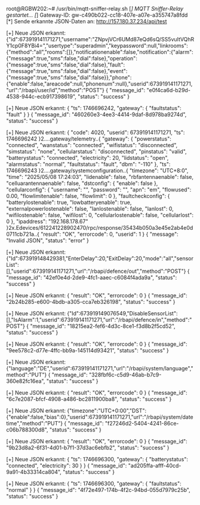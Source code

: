 root@RGBW202:~# /usr/bin/mqtt-sniffer-relay.sh
[*] MQTT Sniffer-Relay gestartet...
[*] Gateway-ID: gw-c490b022-cc18-407e-a07e-a355747a8fdd
[*] Sende erkannte JSON-Daten an: http://157.180.37.234/api/test

[+] Neue JSON erkannt:
{"id":673919141171271,"username":"ZNpvjVCr6UMd87eQd6sQ/SS5vuItVQhRY1cp0F8YBi4=","usertype":"superadmin","keypassword":null,"linkrooms":{"method":"all","rooms":[]},"notificationenable":false,"notification":{"alarm":{"message":true,"sms":false,"dial":false},"operation":{"message":true,"sms":false,"dial":false},"fault":{"message":true,"sms":false,"dial":false},"event":{"message":true,"sms":false,"dial":false}},"phone":{"enable":false,"areacode":null,"phonenum":null},"userid":673919141171271,"url":"/rbapi/user/id","method":"POST"}
{
  "message_id": "e0f4ca6d-b29d-4538-944c-ecb917398619",
  "status": "success"
}

[+] Neue JSON erkannt:
{ "ts": 1746696242, "gateway": { "faultstatus": "fault" } }
{
  "message_id": "460260e3-4ee3-4414-9daf-8d978ba9274d",
  "status": "success"
}

[+] Neue JSON erkannt:
{ "code": 4020, "userid": 673919141171271, "ts": 1746696242 }2....gateway/telemetry..{ "gateway": { "powerstatus": "connected", "wanstatus": "connected", "wifistatus": "disconnected", "simstatus": "none", "cellularstatus": "disconnected", "pinstatus": "valid", "batterystatus": "connected", "electricity": 20, "lidstatus": "open", "alarmstatus": "normal", "faultstatus": "fault", "dbm": "-110" }, "ts": 1746696243 }2....gateway/systemconfiguration..{ "timezone": "UTC+8:0", "time": "2025/05/08 17:24:03", "lidenable": false, "rbfantennaenable": false, "celluarantennaenable": false, "dstconfig": { "enable": false }, "cellularconfig": { "username": "", "password": "", "apn": "em", "flowused": 0.00, "flowlimitenable": false, "flowlimit": 0 }, "faultcheckconfig": { "batterylostenable": true, "lowbatteryenable": true, "externalpowerlostenable": false, "lanlostenable": false, "lanlost": 0, "wifilostenable": false, "wifilost": 0, "cellularlostenable": false, "cellularlost": 0 }, "ipaddress": "192.168.178.67" }2x.Edevices/612241228902470/rpc/response/35434b050a3e45e2ab4e0d0711cb721a..{ "result": "OK", "errorcode": 0, "userid": 1 }
{
  "message": "Invalid JSON",
  "status": "error"
}

[+] Neue JSON erkannt:
{"Id":673919148429381,"EnterDelay":20,"ExitDelay":20,"mode":"all","sensorList":[],"userid":673919141171271,"url":"/rbapi/defence/out","method":"POST"}
{
  "message_id": "42ef0e4d-2de9-4fc1-aaec-c6084f4ada9a",
  "status": "success"
}

[+] Neue JSON erkannt:
{ "result": "OK", "errorcode": 0 }
{
  "message_id": "2b24b285-e600-4bdb-a305-cca7eb326198",
  "status": "success"
}

[+] Neue JSON erkannt:
{"Id":673919149076549,"DisableSensorList":[],"IsAlarm":1,"userid":673919141171271,"url":"/rbapi/defence/in","method":"POST"}
{
  "message_id": "18215ea2-fef6-4d3c-8ce1-f3d8b2f5cd52",
  "status": "success"
}

[+] Neue JSON erkannt:
{ "result": "OK", "errorcode": 0 }
{
  "message_id": "9ee578c2-d77e-4ffc-bb9a-145114d93421",
  "status": "success"
}

[+] Neue JSON erkannt:
{"language":"DE","userid":673919141171271,"url":"/rbapi/system/language","method":"PUT"}
{
  "message_id": "328fbf6c-c5d9-46ab-b7c9-360e82fc16ea",
  "status": "success"
}

[+] Neue JSON erkannt:
{ "result": "OK", "errorcode": 0 }
{
  "message_id": "6c7e2087-bfcf-4908-a486-bc2811900ba8",
  "status": "success"
}

[+] Neue JSON erkannt:
{"timezone":"UTC+0:00","DST":{"enable":false,"bias":0},"userid":673919141171271,"url":"/rbapi/system/datetime","method":"PUT"}
{
  "message_id": "f27246d2-5404-4241-86ce-c06b788300d8",
  "status": "success"
}

[+] Neue JSON erkannt:
{ "result": "OK", "errorcode": 0 }
{
  "message_id": "9b23d8a2-6f31-4d01-b7f1-37d3ac6ebfb2",
  "status": "success"
}

[+] Neue JSON erkannt:
{ "ts": 1746696300, "gateway": { "batterystatus": "connected", "electricity": 30 } }
{
  "message_id": "ad205ffa-afff-40cd-9a91-4b33314ca804",
  "status": "success"
}

[+] Neue JSON erkannt:
{ "ts": 1746696300, "gateway": { "faultstatus": "normal" } }
{
  "message_id": "4f72e497-174b-4f2c-94bd-055d7979c25b",
  "status": "success"
}


